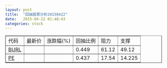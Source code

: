 ```yaml
---
layout: post
title:  "回抽股票分析20150422"
date:   2015-04-22 01:48:43
categories: stock
---
```

<script type="text/javascript">
var stockList = []
stockList.push('gb_burl');
stockList.push('gb_pe');
</script>
<table border="1">
 <tr>
 <td>代码</td>
 <td>最新价</td>
 <td>涨跌幅(%)</td>
 <td>回抽比例</td>
 <td>阻力</td>
 <td>支撑</td>
</tr>
  <tr id="burl">
  <td><a href="http://stock.finance.sina.com.cn/usstock/quotes/BURL.html" target="_blank">BURL</a></td><td></td><td></td><td>0.449</td><td>61.12</td><td>49.12</td></tr>
  <tr id="pe">
  <td><a href="http://stock.finance.sina.com.cn/usstock/quotes/PE.html" target="_blank">PE</a></td><td></td><td></td><td>0.437</td><td>17.54</td><td>14.225</td></tr>
</table>
